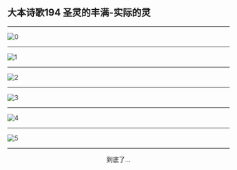 
## 大本诗歌194 圣灵的丰满-实际的灵
        
<div id="aplayer0"></div>

<div id="aplayer1"></div>

<div id="aplayer2"></div>

---

<img alt="0" data-original="https://cdn.jsdelivr.net/gh/k34869/shi/data/d0187/0">

---

<img alt="1" data-original="https://cdn.jsdelivr.net/gh/k34869/shi/data/d0187/1">

---

<img alt="2" data-original="https://cdn.jsdelivr.net/gh/k34869/shi/data/d0187/2">

---

<img alt="3" data-original="https://cdn.jsdelivr.net/gh/k34869/shi/data/d0187/3">

---

<img alt="4" data-original="https://cdn.jsdelivr.net/gh/k34869/shi/data/d0187/4">

---

<img alt="5" data-original="https://cdn.jsdelivr.net/gh/k34869/shi/data/d0187/5">

---

<p style="text-align: center">到底了...</p>

<script src="/js/dist-view.js"></script>

<script>
MAIN.id = 'd0187';
        
const ap0 = new APlayer({
    container: document.getElementById('aplayer0'),
    volume: 1,
    loop: 'none',
    preload: 'none',
    audio: [{
        name: 'D194.mp3',
        artist: '大本诗歌',
        url: 'https://res.wx.qq.com/voice/getvoice?mediaid=MzI0NTk3MDM5M18yMjQ3NTIxMTUx',
        cover: '/favicon'
    }]
});
const ap1 = new APlayer({
    container: document.getElementById('aplayer1'),
    volume: 1,
    loop: 'none',
    preload: 'none',
    audio: [{
        name: 'D194第一节领唱.mp3',
        artist: '大本诗歌',
        url: 'https://res.wx.qq.com/voice/getvoice?mediaid=MzI0NTk3MDM5M18yMjQ3NTIxMTUy',
        cover: '/favicon'
    }]
});
const ap2 = new APlayer({
    container: document.getElementById('aplayer2'),
    volume: 1,
    loop: 'none',
    preload: 'none',
    audio: [{
        name: 'D194教唱版.mp3',
        artist: '大本诗歌',
        url: 'https://res.wx.qq.com/voice/getvoice?mediaid=MzI0NTk3MDM5M18yMjQ3NTIxMTUz',
        cover: '/favicon'
    }]
});
</script>
